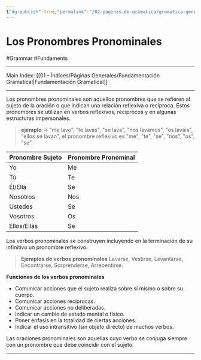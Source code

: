 ```yaml
---
{"dg-publish":true,"permalink":"/02-paginas-de-gramatica/gramatica-general/los-pronombres-pronominales/"}
---
```


# Los Pronombres Pronominales
#Grammar #Fundaments 
___
Main Index: [[01 - Índices/Páginas Generales/Fundamentación Gramatical\|Fundamentación Gramatical]]
___
Los pronombres pronominales son aquellos pronombres que se refieren al sujeto de la oración o que indican una relación reflexiva o recíproca. Estos pronombres se utilizan en verbos reflexivos, recíprocos y en algunas estructuras impersonales. 

>**ejemplo** → "me lavo", "te lavas", "se lava", "nos lavamos", "os laváis", "ellos se lavan", el pronombre reflexivo es "me", "te", "se", "nos", "os", "se".

| Pronombre Sujeto | Pronombre Pronominal |
| ---------------- | -------------------- |
| Yo               | Me                   |
| Tú               | Te                   |
| Él/Ella          | Se                   |
| Nosotros         | Nos                  |
| Ustedes          | Se                   |
| Vosotros         | Os                   |
| Ellos/Ellas      | Se                   |

Los verbos pronominales se construyen incluyendo en la terminación de su infinitivo un pronombre reflexivo.

>**Ejemplos de verbos pronominales**
Lavarse, Vestirse, Levantarse, Encontrarse, Sorprenderse, Arrepentirse.

**Funciones de los verbos pronominales**
- Comunicar acciones que el sujeto realiza sobre sí mismo o sobre su cuerpo.
- Comunicar acciones recíprocas.
- Comunicar acciones no deliberadas.
- Indicar un cambio de estado mental o físico.
- Poner énfasis en la totalidad de ciertas acciones.
- Indicar el uso intransitivo (sin objeto directo) de muchos verbos.

Las oraciones pronominales son aquellas cuyo verbo se conjuga siempre con un pronombre que debe coincidir con el sujeto.

___

